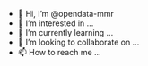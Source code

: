 - 👋 Hi, I’m @opendata-mmr
- 👀 I’m interested in ...
- 🌱 I’m currently learning ...
- 💞️ I’m looking to collaborate on ...
- 📫 How to reach me ...

<!---
opendata-mmr/opendata-mmr is a ✨ special ✨ repository because its `README.md` (this file) appears on your GitHub profile.
You can click the Preview link to take a look at your changes.
--->

